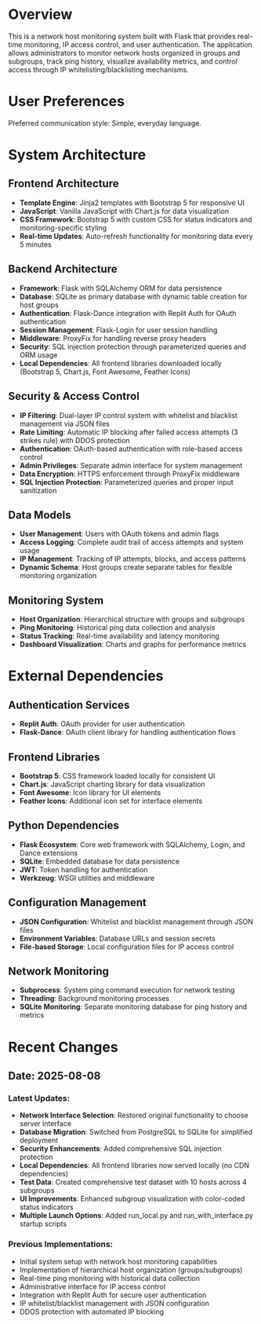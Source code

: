 # Overview

This is a network host monitoring system built with Flask that provides real-time monitoring, IP access control, and user authentication. The application allows administrators to monitor network hosts organized in groups and subgroups, track ping history, visualize availability metrics, and control access through IP whitelisting/blacklisting mechanisms.

# User Preferences

Preferred communication style: Simple, everyday language.

# System Architecture

## Frontend Architecture
- **Template Engine**: Jinja2 templates with Bootstrap 5 for responsive UI
- **JavaScript**: Vanilla JavaScript with Chart.js for data visualization
- **CSS Framework**: Bootstrap 5 with custom CSS for status indicators and monitoring-specific styling
- **Real-time Updates**: Auto-refresh functionality for monitoring data every 5 minutes

## Backend Architecture
- **Framework**: Flask with SQLAlchemy ORM for data persistence  
- **Database**: SQLite as primary database with dynamic table creation for host groups
- **Authentication**: Flask-Dance integration with Replit Auth for OAuth authentication
- **Session Management**: Flask-Login for user session handling
- **Middleware**: ProxyFix for handling reverse proxy headers
- **Security**: SQL injection protection through parameterized queries and ORM usage
- **Local Dependencies**: All frontend libraries downloaded locally (Bootstrap 5, Chart.js, Font Awesome, Feather Icons)

## Security & Access Control
- **IP Filtering**: Dual-layer IP control system with whitelist and blacklist management via JSON files
- **Rate Limiting**: Automatic IP blocking after failed access attempts (3 strikes rule) with DDOS protection
- **Authentication**: OAuth-based authentication with role-based access control
- **Admin Privileges**: Separate admin interface for system management
- **Data Encryption**: HTTPS enforcement through ProxyFix middleware
- **SQL Injection Protection**: Parameterized queries and proper input sanitization

## Data Models
- **User Management**: Users with OAuth tokens and admin flags
- **Access Logging**: Complete audit trail of access attempts and system usage
- **IP Management**: Tracking of IP attempts, blocks, and access patterns
- **Dynamic Schema**: Host groups create separate tables for flexible monitoring organization

## Monitoring System
- **Host Organization**: Hierarchical structure with groups and subgroups
- **Ping Monitoring**: Historical ping data collection and analysis
- **Status Tracking**: Real-time availability and latency monitoring
- **Dashboard Visualization**: Charts and graphs for performance metrics

# External Dependencies

## Authentication Services
- **Replit Auth**: OAuth provider for user authentication
- **Flask-Dance**: OAuth client library for handling authentication flows

## Frontend Libraries
- **Bootstrap 5**: CSS framework loaded locally for consistent UI
- **Chart.js**: JavaScript charting library for data visualization
- **Font Awesome**: Icon library for UI elements
- **Feather Icons**: Additional icon set for interface elements

## Python Dependencies
- **Flask Ecosystem**: Core web framework with SQLAlchemy, Login, and Dance extensions
- **SQLite**: Embedded database for data persistence
- **JWT**: Token handling for authentication
- **Werkzeug**: WSGI utilities and middleware

## Configuration Management
- **JSON Configuration**: Whitelist and blacklist management through JSON files
- **Environment Variables**: Database URLs and session secrets
- **File-based Storage**: Local configuration files for IP access control

## Network Monitoring
- **Subprocess**: System ping command execution for network testing
- **Threading**: Background monitoring processes
- **SQLite Monitoring**: Separate monitoring database for ping history and metrics

# Recent Changes

## Date: 2025-08-08

### Latest Updates:
- **Network Interface Selection**: Restored original functionality to choose server interface
- **Database Migration**: Switched from PostgreSQL to SQLite for simplified deployment
- **Security Enhancements**: Added comprehensive SQL injection protection
- **Local Dependencies**: All frontend libraries now served locally (no CDN dependencies)
- **Test Data**: Created comprehensive test dataset with 10 hosts across 4 subgroups
- **UI Improvements**: Enhanced subgroup visualization with color-coded status indicators
- **Multiple Launch Options**: Added run_local.py and run_with_interface.py startup scripts

### Previous Implementations:
- Initial system setup with network host monitoring capabilities
- Implementation of hierarchical host organization (groups/subgroups)  
- Real-time ping monitoring with historical data collection
- Administrative interface for IP access control
- Integration with Replit Auth for secure user authentication
- IP whitelist/blacklist management with JSON configuration
- DDOS protection with automated IP blocking
